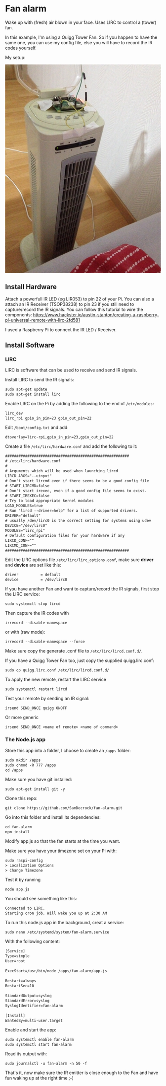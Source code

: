 # Fan alarm

Wake up with (fresh) air blown in your face. Uses LIRC to control a (tower) fan.

In this example, I'm using a Quigg Tower Fan. So if you happen to have the same one, you can use my config file, else you will have to record the IR codes yourself.


My setup:

![My setup](https://raw.githubusercontent.com/SamDecrock/fan-alarm/master/setup.jpg)


## Install Hardware

Attach a powerfull IR LED (eg LIR053) to pin 22 of your Pi. You can also a attach an IR Receiver (TSOP38238) to pin 23 if you still need to capture/record the IR signals.
You can follow this tutorial to wire the components: https://www.hackster.io/austin-stanton/creating-a-raspberry-pi-universal-remote-with-lirc-2fd581

I used a Raspberry Pi to connect the IR LED / Receiver.

## Install Software

### LIRC

LIRC is software that can be used to receive and send IR signals.

Install LIRC to send the IR signals:

	sudo apt-get update
	sudo apt-get install lirc

Enable LIRC on the Pi by adding the following to the end of `/etc/modules`:

	lirc_dev
	lirc_rpi gpio_in_pin=23 gpio_out_pin=22

Edit `/boot/config.txt` and add:

	dtoverlay=lirc-rpi,gpio_in_pin=23,gpio_out_pin=22

Create a file `/etc/lirc/hardware.conf` and add the following to it:

	########################################################
	# /etc/lirc/hardware.conf
	#
	# Arguments which will be used when launching lircd
	LIRCD_ARGS="--uinput"
	# Don't start lircmd even if there seems to be a good config file
	# START_LIRCMD=false
	# Don't start irexec, even if a good config file seems to exist.
	# START_IREXEC=false
	# Try to load appropriate kernel modules
	LOAD_MODULES=true
	# Run "lircd --driver=help" for a list of supported drivers.
	DRIVER="default"
	# usually /dev/lirc0 is the correct setting for systems using udev
	DEVICE="/dev/lirc0"
	MODULES="lirc_rpi"
	# Default configuration files for your hardware if any
	LIRCD_CONF=""
	LIRCMD_CONF=""
	########################################################

Edit the LIRC options file `/etc/lirc/lirc_options.conf`, make sure **driver** and **device** are set like this:

	driver          = default
	device          = /dev/lirc0


If you have another Fan and want to capture/record the IR signals, first stop the LIRC service:

	sudo systemctl stop lircd

Then capture the IR codes with

	irrecord --disable-namespace

or with (raw mode):

	irrecord --disable-namespace --force

Make sure copy the generate .conf file to `/etc/lirc/lircd.conf.d/`.

If you have a Quigg Tower Fan too, just copy the supplied quigg.lirc.conf:

	sudo cp quigg.lirc.conf /etc/lirc/lircd.conf.d/

To apply the new remote, restart the LIRC service

	sudo systemctl restart lircd

Test your remote by sending an IR signal:

	irsend SEND_ONCE quigg ONOFF

Or more generic

	irsend SEND_ONCE <name of remote> <name of command>

### The Node.js app

Store this app into a folder, I choose to create an `/apps` folder:

	sudo mkdir /apps
	sudo chmod -R 777 /apps
	cd /apps

Make sure you have git installed:

	sudo apt-get install git -y

Clone this repo:

	git clone https://github.com/SamDecrock/fan-alarm.git

Go into this folder and install its dependencies:

	cd fan-alarm
	npm install

Modify app.js so that the fan starts at the time you want.

Make sure you have your timezone set on your Pi with:

	sudo raspi-config
	> Localization Options
	> Change Timezone

Test it by running

	node app.js

You should see something like this:

	Connected to LIRC.
	Starting cron job. Will wake you up at 2:30 AM


To run this node.js app in the background, creat a service:

	sudo nano /etc/systemd/system/fan-alarm.service

With the following content:

	[Service]
	Type=simple
	User=root

	ExecStart=/usr/bin/node /apps/fan-alarm/app.js

	Restart=always
	RestartSec=10

	StandardOutput=syslog
	StandardError=syslog
	SyslogIdentifier=fan-alarm

	[Install]
	WantedBy=multi-user.target

Enable and start the app:

	sudo systemctl enable fan-alarm
	sudo systemctl start fan-alarm

Read its output with:

	sudo journalctl -u fan-alarm -n 50 -f

That's it, now make sure the IR emitter is close enough to the Fan and have fun waking up at the right time ;-)


